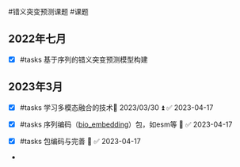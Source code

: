 #错义突变预测课题 #课题


## 2022年七月

- [x] #tasks 基于序列的错义突变预测模型构建

## 2023年3月

- [x] #tasks  学习多模态融合的技术📅 2023/03/30 ⏫ ✅ 2023-04-17
- [x] #tasks 序列编码（[bio_embedding](https://github.com/sacdallago/bio_embeddings)）包，如esm等 🔼 ✅ 2023-04-17
- [x] #tasks 包编码与完善 🔼 ✅ 2023-04-17



- 